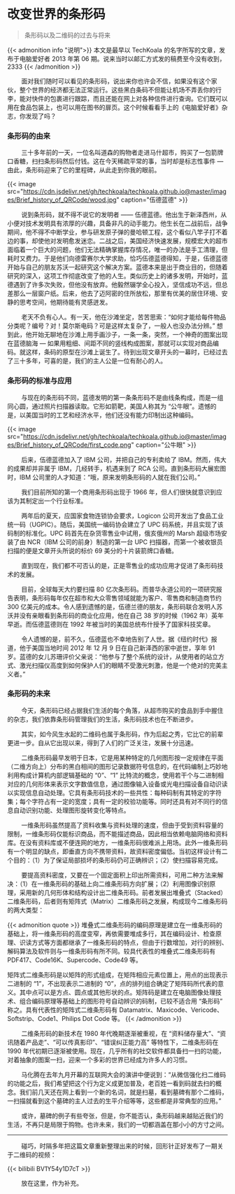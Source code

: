 # 改变世界的条形码


> 条形码以及二维码的过去与将来

<!--more-->

{{< admonition info "说明">}}
本文是最早以 TechKoala 的名字所写的文章，发布于电脑爱好者 2013 年第 06 期。说来当时以邮汇方式发的稿费至今没有收到，2333
{{< /admonition >}}

&emsp;&emsp; 面对我们随时可以看见的条形码，说出来你也许会不信，如果没有这个家伙，整个世界的经济都无法正常运行。这些黑白条码不但能让机场不弄丢你的行李，能对快件的包裹进行跟踪，而且还能在网上对各种信件进行查询。它们既可以用在食品包装上，也可以用在图书的扉页。这个时候看看手上的《电脑爱好者》杂志，你发现了吗？

### 条形码的由来

&emsp;&emsp; 三十多年前的一天，一位名叫道森的购物者走进马什超市，购买了一包箭牌口香糖，扫扫条形码然后付钱。这在今天稀疏平常的事，当时却是标志性事件 — 由此，条形码迎来了它的里程碑，从此走到你我的眼前。

{{< image src="https://cdn.jsdelivr.net/gh/techkoala/techkoala.github.io@master/images/Brief_history_of_QRCode/wood.jpg" caption="伍德蓝德" >}}

&emsp;&emsp; 说到条形码，就不得不说它的发明者 —— 伍德蓝德。他出生于新泽西州，从小便对技术发明具有浓厚的兴趣，具备非凡的动手能力。他生长在二战前后，战争期间，他不得不中断学业，参与研发原子弹的曼哈顿工程，这个看似八竿子打不着边的事，却使他对发明愈发迷恋。二战之后，美国经济快速发展，规模宏大的超市面临着一个巨大的问题，他们无法精确掌握库存情况，唯一的办法是手工清理，但耗时又费力。于是他们向德雷赛尔大学求助，恰巧伍德蓝德得知，于是，伍德蓝德开始与自己的朋友苏沃一起研究这个解决方案。蓝德本来是出于商业目的，但随着研究的深入，这项工作彻底改变了他的人生。类似历史上的诸多发明，开始时，蓝德遇到了许多次失败，但他没有放弃。他毅然辍学全心投入，坚信成功不远，但总差那么一层窗户纸。后来，他去了迈阿密的住所放松，那里有优美的居住环境、安静的思考空间，他期待能有灵感迸发。

&emsp;&emsp; 老天不负有心人。有一天，他在沙滩坐定，苦苦思索：“如何才能给每件物品分类呢？编号？对！莫尔斯电码？可是这样太复杂了，一般人也没办法分辨。” 想到此，他开始无聊地在沙滩上用手画沙子，一条一条，突然，一个神奇的图案出现在蓝德脑海 — 如果用粗细、间距不同的竖线构成图案，那就可以实现对商品编码。就这样，条码的原型在沙滩上诞生了。待到出现文章开头的一幕时，已经过去了三十多年，可喜的是，我们的主人公是一位有耐心的人。

### 条形码的标准与应用

&emsp;&emsp; 与现在的条形码不同，蓝德发明的第一条条形码不是由线条构成，而是一组同心圆，通过照片扫描器读取。它形如箭靶，美国人称其为 “公牛眼”。遗憾的是，以美国当时的工艺和经济水平，他们还没有能力印制出这种编码。

{{< image src="https://cdn.jsdelivr.net/gh/techkoala/techkoala.github.io@master/images/Brief_history_of_QRCode/first_code.png" caption="公牛眼" >}}

&emsp;&emsp; 后来，伍德蓝德加入了 IBM 公司，并把自己的专利卖给了 IBM。然而，伟大的成果却并非属于 IBM，几经转手，机遇来到了 RCA 公司。直到条形码大展宏图时，IBM 公司里的人才知道：“哦，原来发明条形码的人就在我们公司。”

&emsp;&emsp; 我们目前所知的第一个商用条形码出现于 1966 年，但人们很快就意识到应该为其制定出一个行业标准。

&emsp;&emsp; 两年后的夏天，应国家食物连锁协会要求，Logicon 公司开发出了食品工业统一码（UGPIC）。随后，美国统一编码协会建立了 UPC 码系统，并且实现了该码制的标准化。UPC 码首先在杂货零售业中试用，俄亥俄州的 Marsh 超级市场安装了由 NCR（IBM 公司的前身）制造的第一台 UPC 扫描器，而第一个被收银员扫描的便是文章开头所说的标价 69 美分的十片装箭牌口香糖。

&emsp;&emsp; 直到现在，我们都不可否认的是，正是零售业的成功应用才促进了条形码技术的发展。

&emsp;&emsp; 目前，全球每天大约要扫描 80 亿次条形码。而普华永道公司的一项研究报告表明，条形码每年仅在超市和大众零售领域就能为客户、零售商和制造商节约 300 亿美元的成本。令人感到遗憾的是，伍德兰德的朋友，条形码联合发明人苏沃并没有亲眼看到条形码的商业化应用，他在自己 38 岁的时候（1962 年）英年早逝。而伍德蓝德则在 1992 年被当时的美国总统布什授予了国家科技奖章。

&emsp;&emsp; 令人遗憾的是，前不久，伍德蓝也不幸地告别了人世。据《纽约时代》报道，他于美国当地时间 2012 年 12 月 9 日在自己新泽西的家中逝世，享年 91 岁。蓝德的女儿苏珊评价父亲说：“他参与了整个系统的设计，从使用者的站立方式、激光扫描仪高度到如何保护人们的眼睛不受激光刺激，他是一个绝对的完美主义者。”

### 条形码的未来

&emsp;&emsp; 今天，条形码已经占据我们生活的每个角落，从超市购买的食品到手中握住的杂志，我们依靠条形码管理我们的生活，条形码技术也在不断进步。

&emsp;&emsp; 其实，如今风生水起的二维码也属于条形码，作为后起之秀，它比它的前辈更进一步。自从它出现以来，得到了人们的广泛关注，发展十分迅速。

&emsp;&emsp; 二维条形码最早发明于日本，它是用某种特定的几何图形按一定规律在平面（二维方向上）分布的黑白相间的图形记录数据符号信息的，在代码编制上巧妙地利用构成计算机内部逻辑基础的 “0”、“1” 比特流的概念，使用若干个与二进制相对应的几何形体来表示文字数值信息，通过图像输入设备或光电扫描设备自动识读以实现信息自动处理。它具有条形码技术的一些共性：每种码制有其特定的字符集；每个字符占有一定的宽度；具有一定的校验功能等。同时还具有对不同行的信息自动识别功能、处理图形旋转变化等特点。

&emsp;&emsp; 一维条形码虽然提高了资料收集与资料处理的速度，但由于受到资料容量的限制，一维条形码仅能标识商品，而不能描述商品，因此相当依赖电脑网络和资料库。在没有资料库或不便连网的地方，一维条形码很难派上用场。此外一维条形码有一个明显的缺点，即垂直方向不携带资料，故资料密度偏低。当初这样设计有二个目的：（1）为了保证局部损坏的条形码仍可正确辨识；（2）使扫描容易完成。

&emsp;&emsp; 要提高资料密度，又要在一个固定面积上印出所需资料，可用二种方法来解决：（1）在一维条形码的基础上向二维条形码方向扩展；（2）利用图像识别原理，采用新的几何形体和结构设计出二维条形码。前者发展出堆叠式（Stacked）二维条形码，后者则有矩阵式（Matrix）二维条形码之发展，构成现今二维条形码的两大类型：

{{< admonition quote >}}
堆叠式二维条形码的编码原理是建立在一维条形码的基础上，将一维条形码的高度变窄，再依需要堆成多行，其在编码设计、检查原理、识读方式等方面都继承了一维条形码的特点，但由于行数增加，对行的辨别、解码算法及软件则与一维条形码有所不同。较具代表性的堆叠式二维条形码有 PDF417、Code16K、Supercode、Code49 等。

矩阵式二维条形码是以矩阵的形式组成，在矩阵相应元素位置上，用点的出现表示二进制的 “1”，不出现表示二进制的 “0”，点的排列组合确定了矩阵码所代表的意义。其中点可以是方点、圆点或其他形状的点。矩阵码是建立在电脑图像处理技术、组合编码原理等基础上的图形符号自动辨识的码制，已较不适合用 “条形码” 称之。具有代表性的矩阵式二维条形码有 Datamatrix、Maxicode、Vericode、Softstrip、Code1、Philips Dot Code 等。
{{< /admonition >}}

&emsp;&emsp; 二维条形码的新技术在 1980 年代晚期逐渐被重视，在 “资料储存量大”、“资讯随着产品走”、“可以传真影印”、“错误纠正能力高” 等特性下，二维条形码在 1990 年代初期已逐渐被使用。现在，几乎所有的社交软件都具备扫一扫的功能，对着抽象的图案一扫，迎来一个多彩的世界已经成为许多人的习惯。

&emsp;&emsp; 马化腾在去年九月开幕的互联网大会的演讲中便说到：“从微信强化扫二维码的功能之后，我们希望把这个行为定义成更加普及，老百姓一看到码就去扫的概念。我们前几天还在网上看到一个新的名词，就是扫墓，看到墓碑有那个二维码，一扫描就看到这个墓碑的主人过去的生平介绍等等，这些都是非常典型的应用。”

&emsp;&emsp; 或许，墓碑的例子有些夸张，但是，你不能否认，条形码越来越贴近我们的生活，不再只是局限于购物。也许未来，我们的一切都涵盖在那小小的方寸之间。

---

&emsp;&emsp; 碰巧，时隔多年把这篇文章重新整理出来的时候，回形针正好发布了一期关于二维码的视频：

{{< bilibili BV1Y54y1D7cT >}}

&emsp;&emsp; 放在这里，作为补充。

